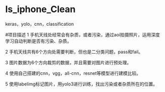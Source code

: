 # Is_iphone_Clean
keras，yolo，cnn，classification

#项目描述
1 手机天线处经常会有杂质，或者污染，通过aoi拍摄照片，运用深度学习自动判断是否有污染、杂质。
>
2 手机天线共有6个方向处需要判断，但也是二分类问题，pass和fail。
>
3 图片数据为6个方向裁剪的数据，并且需要对图片进行预处理。
>
4 使用自己搭建的cnn，vgg，all-cnn，resnet等模型进行建模比较。
>
5 使用labelimg标记图片，用yolo3进行训练，找出污染或者杂质所在的位置。
